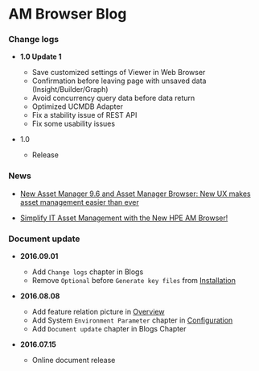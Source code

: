 # AM Browser Blog

### Change logs

- **1.0 Update 1**
    - Save customized settings of Viewer in Web Browser
    - Confirmation before leaving page with unsaved data (Insight/Builder/Graph)
    - Avoid concurrency query data before data return
    - Optimized UCMDB Adapter
    - Fix a stability issue of REST API
    - Fix some usability issues

- 1.0
    - Release

### News

- [New Asset Manager 9.6 and Asset Manager Browser: New UX makes asset management easier than ever](http://community.hpe.com/t5/IT-Service-Management/New-Asset-Manager-9-6-and-Asset-Manager-Browser-New-UX-makes/ba-p/6877256#.V4QgqvkrKM8 )

- [Simplify IT Asset Management with the New HPE AM Browser!](http://community.hpe.com/t5/IT-Service-Management/Simplify-IT-Asset-Management-with-the-New-HPE-AM-Browser/ba-p/6875562)



### Document update

- **2016.09.01**

    - Add `Change logs` chapter in Blogs
    - Remove `Optional` before `Generate key files` from [Installation](start/installation/#installation-of-am-rest-service-for-the-first-time)

- **2016.08.08**

    - Add feature relation picture in [Overview](/#features)
    - Add System `Environment Parameter` chapter in [Configuration](start/configuration/#environment-parameters)
    - Add `Document update` chapter in Blogs Chapter

- **2016.07.15**

    - Online document release